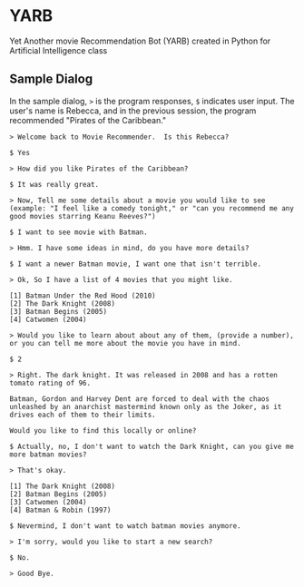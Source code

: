 YARB
====

Yet Another movie Recommendation Bot (YARB) created in Python for Artificial Intelligence class

Sample Dialog
-------------

In the sample dialog, `>` is the program responses, `$` indicates user input.
The user's name is Rebecca, and in the previous session, the program recommended
"Pirates of the Caribbean."
```
> Welcome back to Movie Recommender.  Is this Rebecca?

$ Yes

> How did you like Pirates of the Caribbean?

$ It was really great.

> Now, Tell me some details about a movie you would like to see (example: "I feel like a comedy tonight," or "can you recommend me any good movies starring Keanu Reeves?")

$ I want to see movie with Batman.

> Hmm. I have some ideas in mind, do you have more details?

$ I want a newer Batman movie, I want one that isn't terrible.

> Ok, So I have a list of 4 movies that you might like.  

[1] Batman Under the Red Hood (2010)
[2] The Dark Knight (2008)
[3] Batman Begins (2005)
[4] Catwomen (2004)

> Would you like to learn about about any of them, (provide a number), or you can tell me more about the movie you have in mind.

$ 2

> Right. The dark knight. It was released in 2008 and has a rotten tomato rating of 96.

Batman, Gordon and Harvey Dent are forced to deal with the chaos unleashed by an anarchist mastermind known only as the Joker, as it drives each of them to their limits.

Would you like to find this locally or online?

$ Actually, no, I don't want to watch the Dark Knight, can you give me more batman movies?

> That's okay.

[1] The Dark Knight (2008)
[2] Batman Begins (2005)
[3] Catwomen (2004)
[4] Batman & Robin (1997)

$ Nevermind, I don't want to watch batman movies anymore.

> I'm sorry, would you like to start a new search?

$ No.

> Good Bye.
```
